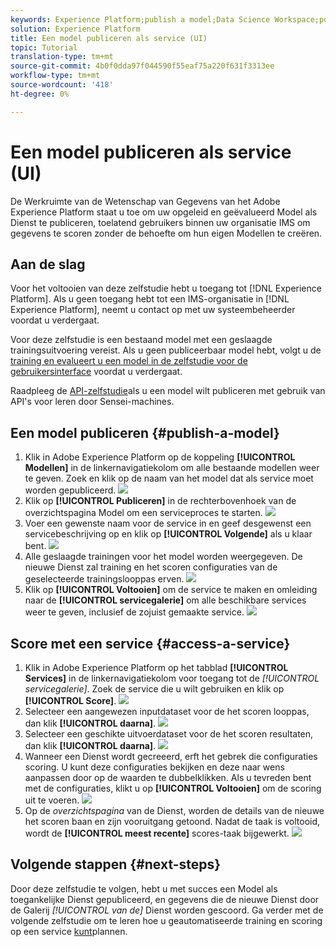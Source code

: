 ```yaml
---
keywords: Experience Platform;publish a model;Data Science Workspace;popular topics
solution: Experience Platform
title: Een model publiceren als service (UI)
topic: Tutorial
translation-type: tm+mt
source-git-commit: 4b0f0dda97f044590f55eaf75a220f631f3313ee
workflow-type: tm+mt
source-wordcount: '418'
ht-degree: 0%

---
```



# Een model publiceren als service (UI)

De Werkruimte van de Wetenschap van Gegevens van het Adobe Experience Platform staat u toe om uw opgeleid en geëvalueerd Model als Dienst te publiceren, toelatend gebruikers binnen uw organisatie IMS om gegevens te scoren zonder de behoefte om hun eigen Modellen te creëren.

## Aan de slag

Voor het voltooien van deze zelfstudie hebt u toegang tot [!DNL Experience Platform]. Als u geen toegang hebt tot een IMS-organisatie in [!DNL Experience Platform], neemt u contact op met uw systeembeheerder voordat u verdergaat.

Voor deze zelfstudie is een bestaand model met een geslaagde trainingsuitvoering vereist. Als u geen publiceerbaar model hebt, volgt u de [training en evalueert u een model in de zelfstudie voor de gebruikersinterface](./train-evaluate-model-ui.md) voordat u verdergaat.

Raadpleeg de [API-zelfstudie](./publish-model-service-api.md)als u een model wilt publiceren met gebruik van API&#39;s voor leren door Sensei-machines.

## Een model publiceren {#publish-a-model}

1. Klik in Adobe Experience Platform op de koppeling **[!UICONTROL Modellen]** in de linkernavigatiekolom om alle bestaande modellen weer te geven. Zoek en klik op de naam van het model dat als service moet worden gepubliceerd.
   ![](../images/models-recipes/publish-model/1_browse_model.png)
2. Klik op **[!UICONTROL Publiceren]** in de rechterbovenhoek van de overzichtspagina Model om een serviceproces te starten.
   ![](../images/models-recipes/publish-model/2_view_training_runs.png)
3. Voer een gewenste naam voor de service in en geef desgewenst een servicebeschrijving op en klik op **[!UICONTROL Volgende]** als u klaar bent.
   ![](../images/models-recipes/publish-model/3_configure_service.png)
4. Alle geslaagde trainingen voor het model worden weergegeven. De nieuwe Dienst zal training en het scoren configuraties van de geselecteerde trainingslooppas erven.
   ![](../images/models-recipes/publish-model/4_select_training_run.png)
5. Klik op **[!UICONTROL Voltooien]** om de service te maken en omleiding naar de **[!UICONTROL servicegalerie]** om alle beschikbare services weer te geven, inclusief de zojuist gemaakte service.
   ![](../images/models-recipes/publish-model/service_gallery.png)

## Score met een service {#access-a-service}

1. Klik in Adobe Experience Platform op het tabblad **[!UICONTROL Services]** in de linkernavigatiekolom voor toegang tot de *[!UICONTROL servicegalerie]*. Zoek de service die u wilt gebruiken en klik op **[!UICONTROL Score]**.
   ![](../images/models-recipes/publish-model/click_to_score.png)
2. Selecteer een aangewezen inputdataset voor de het scoren looppas, dan klik **[!UICONTROL daarna]**.
   ![](../images/models-recipes/publish-model/6_scoring_input.png)
3. Selecteer een geschikte uitvoerdataset voor de het scoren resultaten, dan klik **[!UICONTROL daarna]**.
   ![](../images/models-recipes/publish-model/7_scoring_output.png)
4. Wanneer een Dienst wordt gecreeerd, erft het gebrek die configuraties scoring. U kunt deze configuraties bekijken en deze naar wens aanpassen door op de waarden te dubbelklikken. Als u tevreden bent met de configuraties, klikt u op **[!UICONTROL Voltooien]** om de scoring uit te voeren.
   ![](../images/models-recipes/publish-model/8_scoring_configure.png)
5. Op de *overzichtspagina* van de Dienst, worden de details van de nieuwe het scoren baan en zijn vooruitgang getoond. Nadat de taak is voltooid, wordt de **[!UICONTROL meest recente]** scores-taak bijgewerkt.
   ![](../images/models-recipes/publish-model/score_pending.png)

## Volgende stappen {#next-steps}

Door deze zelfstudie te volgen, hebt u met succes een Model als toegankelijke Dienst gepubliceerd, en gegevens die de nieuwe Dienst door de Galerij *[!UICONTROL van de]* Dienst worden gescoord. Ga verder met de volgende zelfstudie om te leren hoe u geautomatiseerde training en scoring op een service [kunt](./schedule-models-ui.md)plannen.

